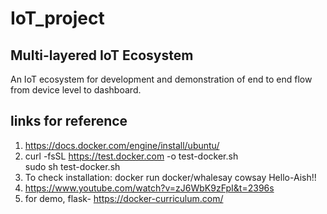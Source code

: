 # IoT_project
## Multi-layered IoT Ecosystem

An IoT ecosystem for development and demonstration of  end to end flow from device level to dashboard.

## links for reference
1. https://docs.docker.com/engine/install/ubuntu/
2. curl -fsSL https://test.docker.com -o test-docker.sh </br>
sudo sh test-docker.sh
3. To check installation: docker run docker/whalesay cowsay Hello-Aish!!
4. https://www.youtube.com/watch?v=zJ6WbK9zFpI&t=2396s
5. for demo, flask- https://docker-curriculum.com/
